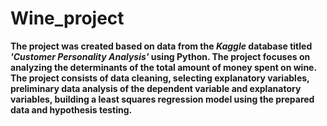 # Wine_project

**The project was created based on data from the _Kaggle_ database titled _'Customer Personality Analysis'_ using Python. The project focuses on analyzing the determinants of the total amount of money spent on wine. The project consists of data cleaning, selecting explanatory variables, preliminary data analysis of the dependent variable and explanatory variables, building a least squares regression model using the prepared data and hypothesis testing.**
